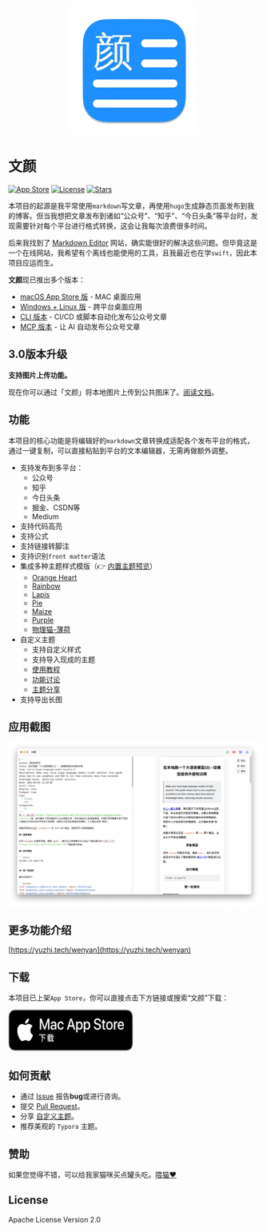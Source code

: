 <div align="center">
    <img alt = "logo" src="Data/256-mac.png" />
</div>

# 文颜

[![App Store](https://img.shields.io/badge/App_Store-Download-blue?logo=apple)](https://apps.apple.com/cn/app/%E6%96%87%E9%A2%9C/id6670157335?mt=12&amp;itsct=apps_box_badge&amp;itscg=30200)
[![License](https://img.shields.io/github/license/caol64/wenyan)](LICENSE)
[![Stars](https://img.shields.io/github/stars/caol64/wenyan?style=social)](https://github.com/caol64/wenyan)

本项目的起源是我平常使用`markdown`写文章，再使用`hugo`生成静态页面发布到我的博客。但当我想把文章发布到诸如“公众号”、“知乎”、“今日头条”等平台时，发现需要针对每个平台进行格式转换，这会让我每次浪费很多时间。

后来我找到了 [Markdown Editor](https://markdown.com.cn/editor/) 网站，确实能很好的解决这些问题。但毕竟这是一个在线网站，我希望有个离线也能使用的工具，且我最近也在学`swift`，因此本项目应运而生。

**文颜**现已推出多个版本：

* [macOS App Store 版](https://github.com/caol64/wenyan) - MAC 桌面应用
* [Windows + Linux 版](https://github.com/caol64/wenyan-pc) - 跨平台桌面应用
* [CLI 版本](https://github.com/caol64/wenyan-cli) - CI/CD 或脚本自动化发布公众号文章
* [MCP 版本](https://github.com/caol64/wenyan-mcp) - 让 AI 自动发布公众号文章

## 3.0版本升级

**支持图片上传功能。**

现在你可以通过「文颜」将本地图片上传到公共图床了。[阅读文档](https://yuzhi.tech/docs/wenyan/upload)。

## 功能

本项目的核心功能是将编辑好的`markdown`文章转换成适配各个发布平台的格式，通过一键复制，可以直接粘贴到平台的文本编辑器，无需再做额外调整。

- 支持发布到多平台：
  - 公众号
  - 知乎
  - 今日头条
  - 掘金、CSDN等
  - Medium
- 支持代码高亮
- 支持公式
- 支持链接转脚注
- 支持识别`front matter`语法
- 集成多种主题样式模版（👉 [内置主题预览](https://yuzhi.tech/docs/wenyan/theme)）
  - [Orange Heart](https://github.com/evgo2017/typora-theme-orange-heart)
  - [Rainbow](https://github.com/thezbm/typora-theme-rainbow)
  - [Lapis](https://github.com/YiNNx/typora-theme-lapis)
  - [Pie](https://github.com/kevinzhao2233/typora-theme-pie)
  - [Maize](https://github.com/BEATREE/typora-maize-theme)
  - [Purple](https://github.com/hliu202/typora-purple-theme)
  - [物理猫-薄荷](https://github.com/sumruler/typora-theme-phycat)
- 自定义主题
  - 支持自定义样式
  - 支持导入现成的主题
  - [使用教程](https://babyno.top/posts/2024/11/wenyan-supports-customized-themes/)
  - [功能讨论](https://github.com/caol64/wenyan/discussions/9)
  - [主题分享](https://github.com/caol64/wenyan/discussions/13)
- 支持导出长图

## 应用截图

![](Data/1.webp)

## 更多功能介绍

[https://yuzhi.tech/wenyan](https://yuzhi.tech/wenyan)

## 下载

本项目已上架`App Store`，你可以直接点击下方链接或搜索“文颜”下载：

<a href="https://apps.apple.com/cn/app/%E6%96%87%E9%A2%9C/id6670157335?mt=12&amp;itsct=apps_box_badge&amp;itscg=30200" style="display: inline-block; overflow: hidden; border-radius: 13px; width: 250px; height: 83px;"><img src="Data/black.svg" alt="Download on the Mac App Store" style="border-radius: 13px; width: 250px; height: 83px;"></a>

## 如何贡献

- 通过 [Issue](https://github.com/caol64/wenyan/issues) 报告**bug**或进行咨询。
- 提交 [Pull Request](https://github.com/caol64/wenyan/pulls)。
- 分享 [自定义主题](https://github.com/caol64/wenyan/discussions/13)。
- 推荐美观的 `Typora` 主题。

## 赞助

如果您觉得不错，可以给我家猫咪买点罐头吃。[喂猫❤️](https://yuzhi.tech/sponsor)

## License

Apache License Version 2.0
